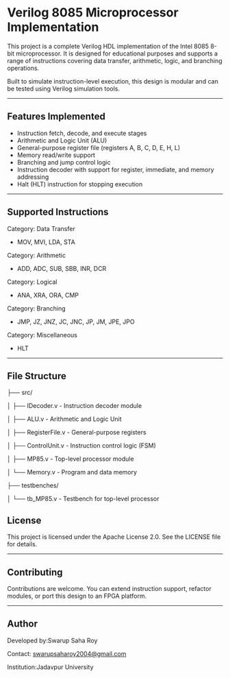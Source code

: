 # Verilog 8085 Microprocessor Implementation

This project is a complete Verilog HDL implementation of the Intel 8085 8-bit microprocessor. It is designed for educational purposes and supports a range of instructions covering data transfer, arithmetic, logic, and branching operations.

Built to simulate instruction-level execution, this design is modular and can be tested using Verilog simulation tools.

---

## Features Implemented

- Instruction fetch, decode, and execute stages
- Arithmetic and Logic Unit (ALU)
- General-purpose register file (registers A, B, C, D, E, H, L)
- Memory read/write support
- Branching and jump control logic
- Instruction decoder with support for register, immediate, and memory addressing
- Halt (HLT) instruction for stopping execution

---

## Supported Instructions 

Category: Data Transfer  
- MOV, MVI, LDA, STA

Category: Arithmetic  
- ADD, ADC, SUB, SBB, INR, DCR

Category: Logical  
- ANA, XRA, ORA, CMP

Category: Branching  
- JMP, JZ, JNZ, JC, JNC, JP, JM, JPE, JPO

Category: Miscellaneous  
- HLT

---
## File Structure
├── src/

│ ├── IDecoder.v - Instruction decoder module

│ ├── ALU.v - Arithmetic and Logic Unit

│ ├── RegisterFile.v - General-purpose registers

│ ├── ControlUnit.v - Instruction control logic (FSM)

│ ├── MP85.v - Top-level processor module

│ └── Memory.v - Program and data memory

├── testbenches/

│ └── tb_MP85.v - Testbench for top-level processor

## License

This project is licensed under the Apache License 2.0. See the LICENSE file for details.

---

## Contributing

Contributions are welcome. You can extend instruction support, refactor modules, or port this design to an FPGA platform.

---

## Author

Developed by:Swarup Saha Roy

Contact: swarupsaharoy2004@gmail.com 

Institution:Jadavpur University








